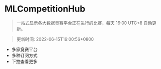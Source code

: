 # MLCompetitionHub

> 一站式显示各大数据竞赛平台正在进行的比赛，每天 16:00 UTC+8 自动更新。
  
> 更新时间: 2022-06-15T16:00:56+0800 

* 多家竞赛平台
* 多种订阅方式
* 下拉查看更多